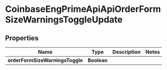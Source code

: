 
# CoinbaseEngPrimeApiApiOrderFormSizeWarningsToggleUpdate

## Properties
Name | Type | Description | Notes
------------ | ------------- | ------------- | -------------
**orderFormSizeWarningsToggle** | **Boolean** |  | 



